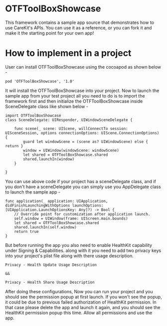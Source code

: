 # OTFToolBoxShowcase

This framework contains a sample app source that demonstrates how to use CareKit's APIs. You can use it as a reference, or you can fork it and make it the starting point for your own app!

# How to implement in a project

User can install OTFToolBoxShowcase using the cocoapod as shown below -
```
pod 'OTFToolBoxShowcase', '1.0'
```

It will install the OTFToolBoxShowcase into your project. Now to launch the sample app from your test project all you need to do is to import the framework first and then initialize the OTFToolBoxShowcase inside SceneDelegate class like shown below - 

```
import OTFToolBoxShowcase
class SceneDelegate: UIResponder, UIWindowSceneDelegate {

    func scene(_ scene: UIScene, willConnectTo session: UISceneSession, options connectionOptions: UIScene.ConnectionOptions) {
        guard let windowScene = (scene as? UIWindowScene) else { return }
        window = UIWindow(windowScene: windowScene)
        let shared = OTFToolBoxShowcase.shared
        shared.launchIn(window)
    }

}

```
You can use above code if your project has a sceneDelegate class, and if you don't have a sceneDelegate you can simply use you AppDelegate class to launch the sample app -

```
func application(_ application: UIApplication, didFinishLaunchingWithOptions launchOptions: [UIApplication.LaunchOptionsKey: Any]?) -> Bool {
    // Override point for customization after application launch.
    self.window = UIWindow(frame: UIScreen.main.bounds)
    let shared = OTFToolBoxShowcase.shared
    shared.launchIn(self.window)
    return true
}
```

But before running the app you also need to enable HealthKit capability under Signing & Capabilities. along with it you need to add two privacy keys into your project's plist file along with there usage description.

```
Privacy - Health Update Usage Description

&&

Privacy - Health Share Usage Description
```

After doing these configurations, Now you can run your project and you should see the permission popup at first launch. If you won't see the popup, it could be due to previous failed authorization of HealthKit permission. In that case please delete the app and launch it again, and you should see the HealthKit permission popup this time. Allow all permissions and use the app.
